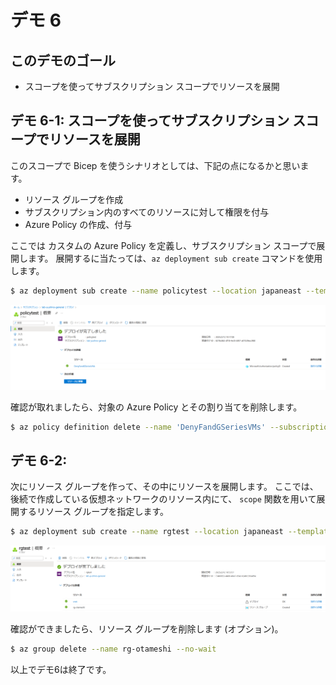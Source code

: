 # デモ 6

## このデモのゴール

* スコープを使ってサブスクリプション スコープでリソースを展開

## デモ 6-1: スコープを使ってサブスクリプション スコープでリソースを展開

このスコープで Bicep を使うシナリオとしては、下記の点になるかと思います。

* リソース グループを作成
* サブスクリプション内のすべてのリソースに対して権限を付与
* Azure Policy の作成、付与

ここでは カスタムの Azure Policy を定義し、サブスクリプション スコープで展開します。
展開するに当たっては、```az deployment sub create``` コマンドを使用します。

```bash
$ az deployment sub create --name policytest --location japaneast --template-file subscription.bicep
```

![alt text](image.png)

確認が取れましたら、対象の Azure Policy とその割り当てを削除します。

```bash
$ az policy definition delete --name 'DenyFandGSeriesVMs' --subscription <SUBSCRIPTION_ID>
```

## デモ 6-2: 

次にリソース グループを作って、その中にリソースを展開します。
ここでは、後続で作成している仮想ネットワークのリソース内にて、
 ```scope``` 関数を用いて展開するリソース グループを指定します。

```bash
$ az deployment sub create --name rgtest --location japaneast --template-file resourcegroup.bicep
```

![alt text](image-1.png)

確認ができましたら、リソース グループを削除します (オプション)。

```bash
$ az group delete --name rg-otameshi --no-wait
```

以上でデモ6は終了です。